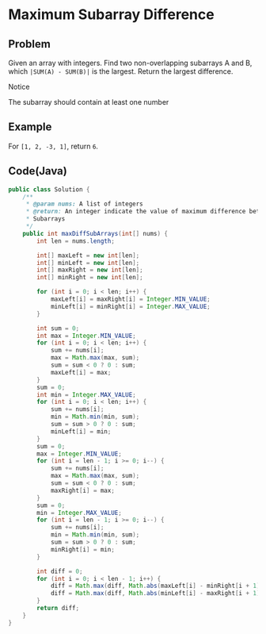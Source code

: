 # Maximum Subarray Difference

## Problem

Given an array with integers.
Find two non-overlapping subarrays A and B, which `|SUM(A) - SUM(B)|` is the largest.
Return the largest difference.

Notice

The subarray should contain at least one number

## Example

For `[1, 2, -3, 1]`, return `6`.

## Code(Java)

```java
public class Solution {
    /**
     * @param nums: A list of integers
     * @return: An integer indicate the value of maximum difference between two
     * Subarrays
     */
    public int maxDiffSubArrays(int[] nums) {
        int len = nums.length;

        int[] maxLeft = new int[len];
        int[] minLeft = new int[len];
        int[] maxRight = new int[len];
        int[] minRight = new int[len];

        for (int i = 0; i < len; i++) {
            maxLeft[i] = maxRight[i] = Integer.MIN_VALUE;
            minLeft[i] = minRight[i] = Integer.MAX_VALUE;
        }

        int sum = 0;
        int max = Integer.MIN_VALUE;
        for (int i = 0; i < len; i++) {
            sum += nums[i];
            max = Math.max(max, sum);
            sum = sum < 0 ? 0 : sum;
            maxLeft[i] = max;
        }
        sum = 0;
        int min = Integer.MAX_VALUE;
        for (int i = 0; i < len; i++) {
            sum += nums[i];
            min = Math.min(min, sum);
            sum = sum > 0 ? 0 : sum;
            minLeft[i] = min;
        }
        sum = 0;
        max = Integer.MIN_VALUE;
        for (int i = len - 1; i >= 0; i--) {
            sum += nums[i];
            max = Math.max(max, sum);
            sum = sum < 0 ? 0 : sum;
            maxRight[i] = max;
        }
        sum = 0;
        min = Integer.MAX_VALUE;
        for (int i = len - 1; i >= 0; i--) {
            sum += nums[i];
            min = Math.min(min, sum);
            sum = sum > 0 ? 0 : sum;
            minRight[i] = min;
        }

        int diff = 0;
        for (int i = 0; i < len - 1; i++) {
            diff = Math.max(diff, Math.abs(maxLeft[i] - minRight[i + 1]));
            diff = Math.max(diff, Math.abs(minLeft[i] - maxRight[i + 1]));
        }
        return diff;
    }
}
```
